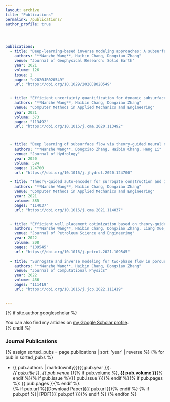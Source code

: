 ```yaml
---
layout: archive
title: "Publications"
permalink: /publications/
author_profile: true




publications:
  - title: "Deep-learning-based inverse modeling approaches: A subsurface flow example"
    authors: "**Nanzhe Wang**, Haibin Chang, Dongxiao Zhang"
    venue: "Journal of Geophysical Research: Solid Earth"
    year: 2021
    volume: 126
    issue: 2
    pages: "e2020JB020549"
    url: "https://doi.org/10.1029/2020JB020549"
    

  - title: "Efficient uncertainty quantification for dynamic subsurface flow with surrogate by theory-guided neural network"
    authors: "**Nanzhe Wang**, Haibin Chang, Dongxiao Zhang"
    venue: "Computer Methods in Applied Mechanics and Engineering"
    year: 2021
    volume: 373
    pages: "113492"
    url: "https://doi.org/10.1016/j.cma.2020.113492"



  - title: "Deep learning of subsurface flow via theory-guided neural network"
    authors: "**Nanzhe Wang**, Dongxiao Zhang, Haibin Chang, Heng Li"
    venue: "Journal of Hydrology"
    year: 2020
    volume: 584
    pages: 124700
    url: "https://doi.org/10.1016/j.jhydrol.2020.124700"

  - title: "Theory-guided auto-encoder for surrogate construction and inverse modeling"
    authors: "**Nanzhe Wang**, Haibin Chang, Dongxiao Zhang"
    venue: "Computer Methods in Applied Mechanics and Engineering"
    year: 2021
    volume: 385
    pages: "114037"
    url: "https://doi.org/10.1016/j.cma.2021.114037"


  - title: "Efficient well placement optimization based on theory-guided convolutional neural network"
    authors: "**Nanzhe Wang**, Haibin Chang, Dongxiao Zhang, Liang Xue, Yuntian Chen"
    venue: "Journal of Petroleum Science and Engineering"
    year: 2022
    volume: 208
    pages: "109545"
    url: "https://doi.org/10.1016/j.petrol.2021.109545"

  - title: "Surrogate and inverse modeling for two-phase flow in porous media via theory-guided convolutional neural network"
    authors: "**Nanzhe Wang**, Haibin Chang, Dongxiao Zhang"
    venue: "Journal of Computational Physics"
    year: 2022
    volume: 466
    pages: "111419"
    url: "https://doi.org/10.1016/j.jcp.2022.111419"


---
```



{% if site.author.googlescholar %}
  <div class="wordwrap">You can also find my articles on <a href="{{site.author.googlescholar}}">my Google Scholar profile</a>.</div>
{% endif %}


### Journal Publications

{% assign sorted_pubs = page.publications | sort: 'year' | reverse %}
{% for pub in sorted_pubs %}
- {{ pub.authors | markdownify}}({{ pub.year }}).  
  <em>{{ pub.title }}</em>. *{{ pub.venue }}*{% if pub.volume %}, <strong>{{ pub.volume }}</strong>{% endif %}{% if pub.issue %}({{ pub.issue }}){% endif %}{% if pub.pages %}: {{ pub.pages }}{% endif %}.  
  {% if pub.url %}[Download Paper]({{ pub.url }}){% endif %}
  {% if pub.pdf %}| [PDF]({{ pub.pdf }}){% endif %}
{% endfor %}



<!--
{% include base_path %}
-->
<!-- New style rendering if publication categories are defined -->
<!--
{% if site.publication_category %}
  {% for category in site.publication_category  %}
    {% assign title_shown = false %}
    {% for post in site.publications reversed %}
      {% if post.category != category[0] %}
        {% continue %}
      {% endif %}
      {% unless title_shown %}
        <h2>{{ category[1].title }}</h2><hr />
        {% assign title_shown = true %}
      {% endunless %}
      {% include archive-single.html %}
    {% endfor %}
  {% endfor %}
{% else %}
  {% for post in site.publications reversed %}
    {% include archive-single.html %}
  {% endfor %}
{% endif %}

-->
<!--
### Journal Publications
 
[1] **Wang, N.**, Zhang, D., Chang, H., & Li, H. (2020). Deep learning of subsurface flow via theory-guided neural network. Journal of Hydrology, 584, 124700.
    [[Download Paper]](https://doi.org/10.1016/j.jhydrol.2020.124700)



### Conference Proceedings 
-->

